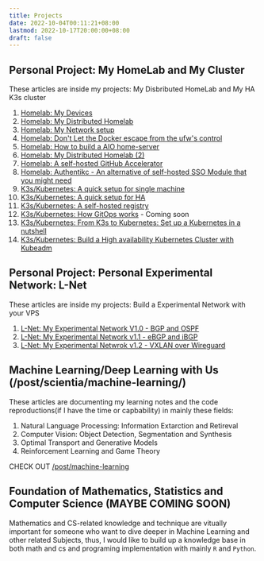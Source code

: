 ```yaml
---
title: Projects
date: 2022-10-04T00:11:21+08:00
lastmod: 2022-10-17T20:00:00+08:00
draft: false
---
```


## Personal Project: My HomeLab and My Cluster

These articles  are inside my projects: My Disbributed HomeLab and My HA K3s cluster 

1. [Homelab: My Devices](/post/tech/my-homelab-1)
2. [Homelab: My Distributed Homelab](/post/my-homelab-2)
3. [Homelab: My Network setup](/post/tech/my-homelab-3)
4. [Homelab: Don't Let the Docker escape from the ufw's control](/post/tech/my-home-lab-4)
5. [Homelab: How to build a AIO home-server](/post/tech/my-homelab-5)
6. [Homelab: My Distributed Homelab (2)](/post/tech/my-homelab-6)
7. [Homelab: A self-hosted GitHub Accelerator](/post/tech/my-homelab-extra-1)
8. [Homelab: Authentikc - An alternative of self-hosted SSO Module that you might need](/post/tech/authentik)
9. [K3s/Kubernetes: A quick setup for single machine](/post/tech/k3s-setup-1)
10. [K3s/Kubernetes: A quick setup for HA](/post/tech/k3s-setup-2)
11. [K3s/Kubernetes: A self-hosted registry](/post/tech/k3s-setup-extra-1)
12. [K3s/Kubernetes: How GitOps works](/post/tech/k3s-setup-3) - Coming soon
13. [K3s/Kubernetes: From K3s to Kubernetes: Set up a Kubernetes in a nutshell](/post/tech/k8s-setup-1)
14. [K3s/Kubernetes: Build a High availability Kubernetes Cluster with Kubeadm](/post/tech/k8s-setup-2)

## Personal Project: Personal Experimental Network: L-Net

These articles are inside my projects: Build a Experimental Network with your VPS

1. [L-Net: My Experimental Network V1.0 - BGP and OSPF](/post/tech/lnet-1)
2. [L-Net: My Experimental Network v1.1 - eBGP and iBGP](/post/tech/lnet-2)
3. [L-Net: My Experimental Netwrok v1.2 - VXLAN over Wireguard](/post/tech/lnet-3)

## Machine Learning/Deep Learning with Us (/post/scientia/machine-learning/)

These articles are documenting my learning notes and the code reproductions(if I have the time or capbability) in mainly these fields:
1. Natural Language Processing: Information Extarction and Retireval
2. Computer Vision: Object Detection, Segmentation and Synthesis
3. Optimal Transport and Generative Models
4. Reinforcement Learning and Game Theory

CHECK OUT [/post/machine-learning](/post/scientia/machine-learning/)


## Foundation of Mathematics, Statistics and Computer Science (MAYBE COMING SOON)

Mathematics and CS-related knowledge and technique are vitually important for someone who want to dive deeper in Machine Learning and other related Subjects, thus, I would like to build up a knowledge base in both math and cs and programing implementation with mainly `R` and `Python`.